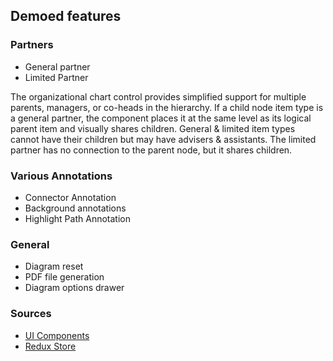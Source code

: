 ## Demoed features
### Partners
* General partner
* Limited Partner

The organizational chart control provides simplified support for multiple parents, managers, or co-heads in the hierarchy. If a child node item type is a general partner, the component places it at the same level as its logical parent item and visually shares children. General & limited item types cannot have their children but may have advisers & assistants. The limited partner has no connection to the parent node, but it shares children.

### Various Annotations
* Connector Annotation
* Background annotations
* Highlight Path Annotation

### General
* Diagram reset
* PDF file generation
* Diagram options drawer

### Sources
* [UI Components](https://github.com/BasicPrimitives/react-demo/blob/master/client/src/containers/Partners/Partners.js)
* [Redux Store](https://github.com/BasicPrimitives/react-demo/blob/master/client/src/redux/modules/demos/partners.js)